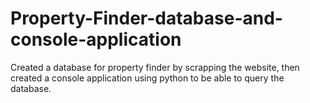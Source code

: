 # Property-Finder-database-and-console-application
Created a database for property finder by scrapping the website, then created a console application using python to be able to query the database.
